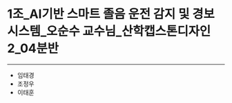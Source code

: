 # 1조_AI기반 스마트 졸음 운전 감지 및 경보 시스템_오순수 교수님_산학캡스톤디자인2_04분반
------------------------------------------
* 임태경
* 조정우
* 이태훈
